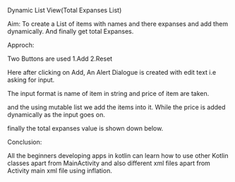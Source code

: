 Dynamic List View(Total Expanses List)

Aim: To create a List of items with names and there expanses and add them dynamically. And finally get total Expanses.

Approch:

Two Buttons are used 1.Add 2.Reset

Here after clicking on Add, An Alert Dialogue is created with edit text i.e asking for input. 

The input format is name of item in string and price of item are taken.

and the using mutable list we add the items into it. While the price is added dynamically as the input goes on.

finally the total expanses value is shown down below.


Conclusion:

All the beginners developing apps in kotlin can learn how to use other Kotlin classes apart from MainActivity and also different xml files apart from 
Activity main xml file using inflation. 
